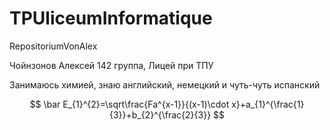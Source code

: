 # TPUliceumInformatique
RepositoriumVonAlex

Чойнзонов Алексей 142 группа, Лицей при ТПУ

Занимаюсь химией, знаю английский, немецкий и чуть-чуть испанский 

$$ \bar E_{1}^{2}=\sqrt\frac{Fa^{x-1}}{(x-1)\cdot x}+a_{1}^{\frac{1}{3}}+b_{2}^{\frac{2}{3}} $$
